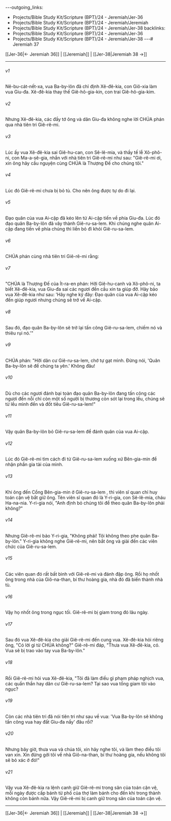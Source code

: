 ---outgoing_links:
  - Projects/Bible Study Kit/Scripture (BPT)/24 - Jeremiah/Jer-36
  - Projects/Bible Study Kit/Scripture (BPT)/24 - Jeremiah/Jeremiah
  - Projects/Bible Study Kit/Scripture (BPT)/24 - Jeremiah/Jer-38
backlinks:
  - Projects/Bible Study Kit/Scripture (BPT)/24 - Jeremiah/Jer-36
  - Projects/Bible Study Kit/Scripture (BPT)/24 - Jeremiah/Jer-38
---# Jeremiah 37

[[Jer-36|← Jeremiah 36]] | [[Jeremiah]] | [[Jer-38|Jeremiah 38 →]]
***



###### v1 
Nê-bu-cát-nết-xa, vua Ba-by-lôn đã chỉ định Xê-đê-kia, con Giô-xia làm vua Giu-đa. Xê-đê-kia thay thế Giê-hô-gia-kin, con trai Giê-hô-gia-kim. 

###### v2 
Nhưng Xê-đê-kia, các đầy tớ ông và dân Giu-đa không nghe lời CHÚA phán qua nhà tiên tri Giê-rê-mi. 

###### v3 
Lúc ấy vua Xê-đê-kia sai Giê-hu-can, con Sê-lê-mia, và thầy tế lễ Xô-phô-ni, con Ma-a-sê-gia, nhắn với nhà tiên tri Giê-rê-mi như sau: "Giê-rê-mi ơi, xin ông hãy cầu nguyện cùng CHÚA là Thượng Đế cho chúng tôi." 

###### v4 
Lúc đó Giê-rê-mi chưa bị bỏ tù. Cho nên ông được tự do đi lại. 

###### v5 
Đạo quân của vua Ai-cập đã kéo lên từ Ai-cập tiến về phía Giu-đa. Lúc đó đạo quân Ba-by-lôn đã vây thành Giê-ru-sa-lem. Khi chúng nghe quân Ai-cập đang tiến về phía chúng thì liền bỏ đi khỏi Giê-ru-sa-lem. 

###### v6 
CHÚA phán cùng nhà tiên tri Giê-rê-mi rằng: 

###### v7 
"CHÚA là Thượng Đế của Ít-ra-en phán: Hỡi Giê-hu-canh và Xô-phô-ni, ta biết Xê-đê-kia, vua Giu-đa sai các ngươi đến cầu xin ta giúp đỡ. Hãy bảo vua Xê-đê-kia như sau: 'Hãy nghe kỹ đây: Đạo quân của vua Ai-cập kéo đến giúp ngươi nhưng chúng sẽ trở về Ai-cập. 

###### v8 
Sau đó, đạo quân Ba-by-lôn sẽ trở lại tấn công Giê-ru-sa-lem, chiếm nó và thiêu rụi nó.'" 

###### v9 
CHÚA phán: "Hỡi dân cư Giê-ru-sa-lem, chớ tự gạt mình. Đừng nói, 'Quân Ba-by-lôn sẽ để chúng ta yên.' Không đâu! 

###### v10 
Dù cho các ngươi đánh bại toàn đạo quân Ba-by-lôn đang tấn công các ngươi đến nỗi chỉ còn một số người bị thương còn sót lại trong lều, chúng sẽ từ lều mình đến và đốt tiêu Giê-ru-sa-lem!" 

###### v11 
Vậy quân Ba-by-lôn bỏ Giê-ru-sa-lem để đánh quân của vua Ai-cập. 

###### v12 
Lúc đó Giê-rê-mi tìm cách đi từ Giê-ru-sa-lem xuống xứ Bên-gia-min để nhận phần gia tài của mình. 

###### v13 
Khi ông đến Cổng Bên-gia-min ở Giê-ru-sa-lem , thì viên sĩ quan chỉ huy toán cận vệ bắt giữ ông. Tên viên sĩ quan đó là Y-ri-gia, con Sê-lê-mia, cháu Ha-na-nia. Y-ri-gia nói, "Anh định bỏ chúng tôi để theo quân Ba-by-lôn phải không?" 

###### v14 
Nhưng Giê-rê-mi bảo Y-ri-gia, "Không phải! Tôi không theo phe quân Ba-by-lôn." Y-ri-gia không nghe Giê-rê-mi, nên bắt ông và giải đến các viên chức của Giê-ru-sa-lem. 

###### v15 
Các viên quan đó rất bất bình với Giê-rê-mi và đánh đập ông. Rồi họ nhốt ông trong nhà của Giô-na-than, bí thư hoàng gia, nhà đó đã biến thành nhà tù. 

###### v16 
Vậy họ nhốt ông trong ngục tối. Giê-rê-mi bị giam trong đó lâu ngày. 

###### v17 
Sau đó vua Xê-đê-kia cho giải Giê-rê-mi đến cung vua. Xê-đê-kia hỏi riêng ông, "Có lời gì từ CHÚA không?" Giê-rê-mi đáp, "Thưa vua Xê-đê-kia, có. Vua sẽ bị trao vào tay vua Ba-by-lôn." 

###### v18 
Rồi Giê-rê-mi hỏi vua Xê-đê-kia, "Tôi đã làm điều gì phạm pháp nghịch vua, các quần thần hay dân cư Giê-ru-sa-lem? Tại sao vua tống giam tôi vào ngục? 

###### v19 
Còn các nhà tiên tri đã nói tiên tri như sau về vua: 'Vua Ba-by-lôn sẽ không tấn công vua hay đất Giu-đa nầy' đâu rồi? 

###### v20 
Nhưng bây giờ, thưa vua và chúa tôi, xin hãy nghe tôi, và làm theo điều tôi van xin. Xin đừng gởi tôi về nhà Giô-na-than, bí thư hoàng gia, nếu không tôi sẽ bỏ xác ở đó!" 

###### v21 
Vậy vua Xê-đê-kia ra lệnh canh giữ Giê-rê-mi trong sân của toán cận vệ, mỗi ngày được cấp bánh từ phố của thợ làm bánh cho đến khi trong thành không còn bánh nữa. Vậy Giê-rê-mi bị canh giữ trong sân của toán cận vệ.

***
[[Jer-36|← Jeremiah 36]] | [[Jeremiah]] | [[Jer-38|Jeremiah 38 →]]
